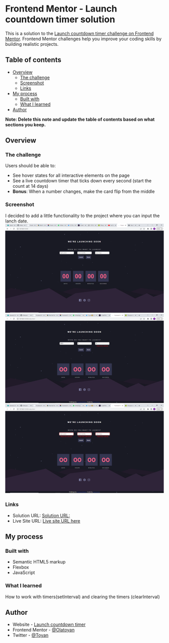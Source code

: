 # Frontend Mentor - Launch countdown timer solution

This is a solution to the [Launch countdown timer challenge on Frontend Mentor](https://www.frontendmentor.io/challenges/launch-countdown-timer-N0XkGfyz-). Frontend Mentor challenges help you improve your coding skills by building realistic projects.

## Table of contents

- [Overview](#overview)
  - [The challenge](#the-challenge)
  - [Screenshot](#screenshot)
  - [Links](#links)
- [My process](#my-process)
  - [Built with](#built-with)
  - [What I learned](#what-i-learned)
- [Author](#author)

**Note: Delete this note and update the table of contents based on what sections you keep.**

## Overview

### The challenge

Users should be able to:

- See hover states for all interactive elements on the page
- See a live countdown timer that ticks down every second (start the count at 14 days)
- **Bonus**: When a number changes, make the card flip from the middle

### Screenshot

I decided to add a little functionality to the project where you can input the lanch date.
![](./design/Screenshot%202023-04-27%20043049.png)
![](./design/Screenshot%202023-04-27%20043808.png)
![](./design/Screenshot%202023-04-27%20043714.png)

### Links

- Solution URL: [Solution URL:](https://github.com/Olatoyan/launch-countdown-timer-main)
- Live Site URL: [Live site URL here](https://toyan-launch-countdown-timer.netlify.app)

## My process

### Built with

- Semantic HTML5 markup
- Flexbox
- JavaScript

### What I learned

How to work with timers(setInterval) and clearing the timers (clearInterval)

## Author

- Website - [Launch countdown timer](https://toyan-launch-countdown-timer.netlify.app)
- Frontend Mentor - [@Olatoyan](https://www.frontendmentor.io/profile/olatoyan)
- Twitter - [@Toyan](https://twitter.com/_Annonnymouss_)
